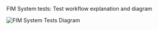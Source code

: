FIM System tests: Test workflow explanation and diagram

![FIM System Tests Diagram](https://i.imgur.com/Sl2kAzB.png)